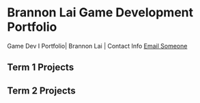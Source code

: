 # Brannon Lai Game Development Portfolio
Game Dev I Portfolio| Brannon Lai | Contact Info [Email Someone](mailto:branbran3gt@gmail.com)

## Term 1 Projects

## Term 2 Projects

